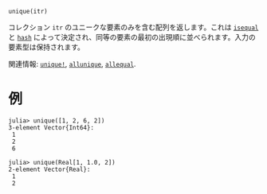 ```
unique(itr)
```

コレクション `itr` のユニークな要素のみを含む配列を返します。これは [`isequal`](@ref) と [`hash`](@ref) によって決定され、同等の要素の最初の出現順に並べられます。入力の要素型は保持されます。

関連情報: [`unique!`](@ref), [`allunique`](@ref), [`allequal`](@ref).

# 例

```jldoctest
julia> unique([1, 2, 6, 2])
3-element Vector{Int64}:
 1
 2
 6

julia> unique(Real[1, 1.0, 2])
2-element Vector{Real}:
 1
 2
```

